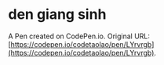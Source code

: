 # den giang sinh

A Pen created on CodePen.io. Original URL: [https://codepen.io/codetaolao/pen/LYrvrgb](https://codepen.io/codetaolao/pen/LYrvrgb).

